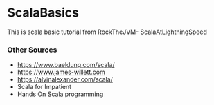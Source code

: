 # ScalaBasics
This is scala basic tutorial from RockTheJVM- ScalaAtLightningSpeed

### Other Sources

- https://www.baeldung.com/scala/
- https://www.james-willett.com
- https://alvinalexander.com/scala/
- Scala for Impatient
- Hands On Scala programming
